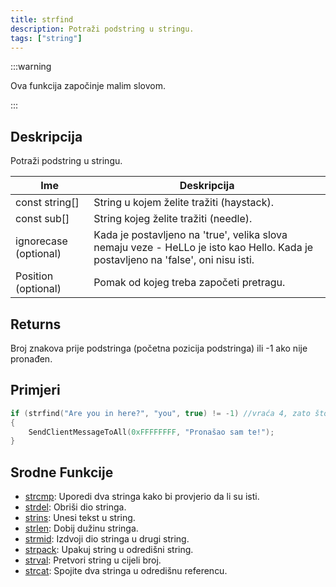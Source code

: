 ```yaml
---
title: strfind
description: Potraži podstring u stringu.
tags: ["string"]
---
```


:::warning

Ova funkcija započinje malim slovom.

:::

## Deskripcija

Potraži podstring u stringu.

| Ime                   | Deskripcija                                                                                                                       |
| --------------------- | --------------------------------------------------------------------------------------------------------------------------------- |
| const string[]        | String u kojem želite tražiti (haystack).                                                                                         |
| const sub[]           | String kojeg želite tražiti (needle).                                                                                             |
| ignorecase (optional) | Kada je postavljeno na 'true', velika slova nemaju veze - HeLLo je isto kao Hello. Kada je postavljeno na 'false', oni nisu isti. |
| Position (optional)   | Pomak od kojeg treba započeti pretragu.                                                                                           |

## Returns

Broj znakova prije podstringa (početna pozicija podstringa) ili -1 ako nije pronađen.

## Primjeri

```c
if (strfind("Are you in here?", "you", true) != -1) //vraća 4, zato što početak od 'you' (y) je na indexu 4 u stringu
{
    SendClientMessageToAll(0xFFFFFFFF, "Pronašao sam te!");
}
```

## Srodne Funkcije

- [strcmp](strcmp): Uporedi dva stringa kako bi provjerio da li su isti.
- [strdel](strdel): Obriši dio stringa.
- [strins](strins): Unesi tekst u string.
- [strlen](strlen): Dobij dužinu stringa.
- [strmid](strmid): Izdvoji dio stringa u drugi string.
- [strpack](strpack): Upakuj string u odredišni string.
- [strval](strval): Pretvori string u cijeli broj.
- [strcat](strcat): Spojite dva stringa u odredišnu referencu.
